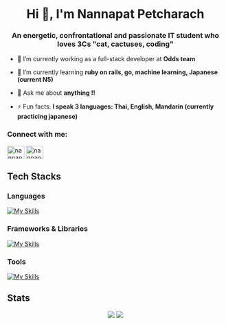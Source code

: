 <h1 align="center">Hi 👋, I'm Nannapat Petcharach</h1>
<h3 align="center">An energetic, confrontational and passionate IT student who loves 3Cs "cat, cactuses, coding"</h3>

- 🔭 I’m currently working as a full-stack developer at **Odds team**

- 🌱 I’m currently learning **ruby on rails, go, machine learning, Japanese (current N5)**

- 💬 Ask me about **anything !!**

- ⚡ Fun facts: **I speak 3 languages: Thai, English, Mandarin (currently practicing japanese)**

<h3 align="left">Connect with me:</h3>
<p align="left">
<a href="https://fb.com/nannapat petcharach" target="blank"><img align="center" src="https://raw.githubusercontent.com/rahuldkjain/github-profile-readme-generator/master/src/images/icons/Social/facebook.svg" alt="nannapat petcharach" height="30" width="40" /></a>
<a href="https://instagram.com/nannapatx" target="blank"><img align="center" src="https://raw.githubusercontent.com/rahuldkjain/github-profile-readme-generator/master/src/images/icons/Social/instagram.svg" alt="nannapatx" height="30" width="40" /></a>
</p>



## Tech Stacks
### Languages
[![My Skills](https://skillicons.dev/icons?i=javascript,java,html,css,typescript,kotlin,go&perline=20)](https://skillicons.dev)
### Frameworks & Libraries
[![My Skills](https://skillicons.dev/icons?i=react,vue,nextjs,spring,tailwind,docker,styledcomponents,mongodb,sass,mysql,pinia,rails&perline=20)](https://skillicons.dev)
### Tools
[![My Skills](https://skillicons.dev/icons?i=maven,figma,git,npm,postman,yarn&perline=20)](https://skillicons.dev)
## Stats
<div align="center">
<img src="https://github-readme-stats.vercel.app/api?username=Nannapatx&show_icons=true&theme=radical">
<img src="https://github-readme-stats.vercel.app/api/top-langs/?username=Nannapatx&layout=compact&theme=radical">
</div>
